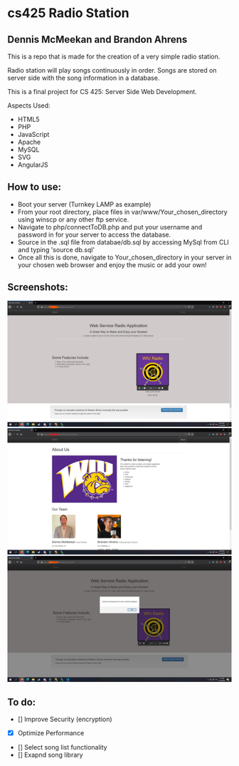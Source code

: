 # cs425 Radio Station
## Dennis McMeekan and Brandon Ahrens
This is a repo that is made for the creation of a very 
simple radio station.

Radio station will play songs continuously in order. Songs are stored on server side with the 
song information in a database.

This is a final project for CS 425: Server Side Web Development.

Aspects Used:
* HTML5
* PHP
* JavaScript
* Apache
* MySQL
* SVG
* AngularJS


## How to use:
* Boot your server (Turnkey LAMP as example)
* From your root directory, place files in var/www/Your_chosen_directory using winscp or any other ftp service.
* Navigate to php/connectToDB.php and put your username and password in for your server to access the database.
* Source in the .sql file from databae/db.sql by accessing MySql from CLI and typing 'source db.sql'
* Once all this is done, navigate to Your_chosen_directory in your server in your chosen web browser and enjoy the music or add your own!

## Screenshots:
![Screenshot of home page:](https://github.com/dmcmeekan9/cs425RadioStation/blob/main/screenshots/homepage.jpg "home page")
![Screenshot of about page:](https://github.com/dmcmeekan9/cs425RadioStation/blob/main/screenshots/aboutpage.jpg "about page")
![Screenshot of home page error prompt:](https://github.com/dmcmeekan9/cs425RadioStation/blob/main/screenshots/error.jpg "home page error prompt")



## To do:
* [] Improve Security (encryption)
* [x] Optimize Performance
* [] Select song list functionality
* [] Exapnd song library
